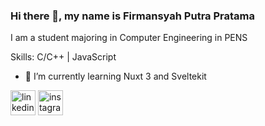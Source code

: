 ### Hi there 👋, my name is Firmansyah Putra Pratama
I am a student majoring in Computer Engineering in PENS

Skills: C/C++ | JavaScript

- 🌱 I’m currently learning Nuxt 3 and Sveltekit


[<img src='https://cdn.jsdelivr.net/npm/simple-icons@3.0.1/icons/linkedin.svg' alt='linkedin' height='40'>](https://www.linkedin.com/in/firmansyah-putra-pratama/)  [<img src='https://cdn.jsdelivr.net/npm/simple-icons@3.0.1/icons/instagram.svg' alt='instagram' height='40'>](https://www.instagram.com/firmansyahp._/)  
